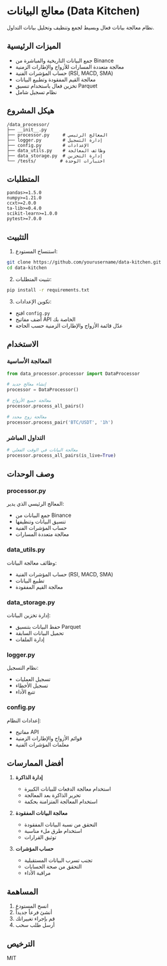 # معالج البيانات (Data Kitchen)

نظام معالجة بيانات فعال وبسيط لجمع وتنظيف وتحليل بيانات التداول.

## الميزات الرئيسية

- جمع البيانات التاريخية والمباشرة من Binance
- معالجة متعددة المسارات للأزواج والإطارات الزمنية
- حساب المؤشرات الفنية (RSI, MACD, SMA)
- معالجة القيم المفقودة وتطبيع البيانات
- تخزين فعال باستخدام تنسيق Parquet
- نظام تسجيل شامل

## هيكل المشروع

```
/data_processor/
├── __init__.py
├── processor.py     # المعالج الرئيسي
├── logger.py        # إدارة التسجيل
├── config.py        # الإعدادات
├── data_utils.py    # وظائف المعالجة
├── data_storage.py  # إدارة التخزين
└── /tests/         # اختبارات الوحدة
```

## المتطلبات

```
pandas>=1.5.0
numpy>=1.21.0
ccxt>=2.0.0
ta-lib>=0.4.0
scikit-learn>=1.0.0
pytest>=7.0.0
```

## التثبيت

1. استنساخ المستودع:
```bash
git clone https://github.com/yourusername/data-kitchen.git
cd data-kitchen
```

2. تثبيت المتطلبات:
```bash
pip install -r requirements.txt
```

3. تكوين الإعدادات:
- افتح `config.py`
- أضف مفاتيح API الخاصة بك
- عدّل قائمة الأزواج والإطارات الزمنية حسب الحاجة

## الاستخدام

### المعالجة الأساسية

```python
from data_processor.processor import DataProcessor

# إنشاء معالج جديد
processor = DataProcessor()

# معالجة جميع الأزواج
processor.process_all_pairs()

# معالجة زوج محدد
processor.process_pair('BTC/USDT', '1h')
```

### التداول المباشر

```python
# معالجة البيانات في الوقت الفعلي
processor.process_all_pairs(is_live=True)
```

## وصف الوحدات

### processor.py
المعالج الرئيسي الذي يدير:
- جمع البيانات من Binance
- تنسيق البيانات وتنظيفها
- حساب المؤشرات الفنية
- معالجة متعددة المسارات

### data_utils.py
وظائف معالجة البيانات:
- حساب المؤشرات الفنية (RSI, MACD, SMA)
- تطبيع البيانات
- معالجة القيم المفقودة

### data_storage.py
إدارة تخزين البيانات:
- حفظ البيانات بتنسيق Parquet
- تحميل البيانات السابقة
- إدارة الملفات

### logger.py
نظام التسجيل:
- تسجيل العمليات
- تسجيل الأخطاء
- تتبع الأداء

### config.py
إعدادات النظام:
- مفاتيح API
- قوائم الأزواج والإطارات الزمنية
- معلمات المؤشرات الفنية

## أفضل الممارسات

1. **إدارة الذاكرة**
   - استخدام معالجة الدفعات للبيانات الكبيرة
   - تحرير الذاكرة بعد المعالجة
   - استخدام المعالجة المتزامنة بحكمة

2. **معالجة البيانات المفقودة**
   - التحقق من نسبة البيانات المفقودة
   - استخدام طرق ملء مناسبة
   - توثيق القرارات

3. **حساب المؤشرات**
   - تجنب تسرب البيانات المستقبلية
   - التحقق من صحة الحسابات
   - مراقبة الأداء

## المساهمة

1. انسخ المستودع
2. أنشئ فرعاً جديداً
3. قم بإجراء تغييراتك
4. أرسل طلب سحب

## الترخيص

MIT
